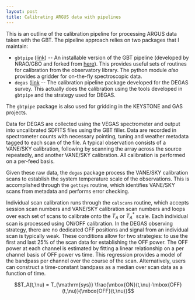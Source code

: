 ```yaml
---
layout: post
title: Calibrating ARGUS data with pipelines
---
```


This is an outline of the calibration pipeline for processing ARGUS data taken with the GBT. The pipeline approach relies on two packages that I maintain:

   * `gbtpipe` ([link](https://github.com/low-sky/gbtpipe/tree/master/gbtpipe)) -- An installable version of the GBT pipeline (developed by NRAO/GBO and forked from [here](https://github.com/nrao/gbt-pipeline)). This provides useful sets of routines for calibration from the observatory library. The python module _also_ provides a gridder for on-the-fly spectroscopic data.
   * `degas` ([link](https://github.com/low-sky/degas/) -- The calibration pipeline package developed for the DEGAS survey. This actually does the calibration using the tools developed in `gbtpipe` and the strategy used for DEGAS.

The `gbtpipe` package is also used for gridding in the KEYSTONE and GAS projects. 

Data for DEGAS are collected using the VEGAS spectrometer and output into uncalibrated SDFITS files using the GBT filler.  Data are recorded in spectrometer counts with necessary pointing, tuning and weather metadata tagged to each scan of the file.  A typical observation consists of a VANE/SKY calibration, following by scanning the array across the source repeatedly, and another VANE/SKY calibration.  All calibration is performed on a per-feed basis.

Given these raw data, the `degas` package process the VANE/SKY calibration scans to establish the system temperature scale of the observations.  This is accomplished through the `gettsys` routine, which identifies VANE/SKY scans from metadata and performs error checking. 

Individual scan calibration runs through the `calscans` routine, which accepts session scan numbers and VANE/SKY calibration scan numbers and loops over each set of scans to calibrate onto the $T_A$ or $T_A^*$ scale. Each individual scan is processed using ON/OFF calibration.  In the DEGAS observing strategy, there are no dedicated OFF positions and signal from an individual scan is typically weak. These conditions allow for two strategies: to use the first and last 25% of the scan data for establishing the OFF power.  The OFF power at each channel is estimated by fitting a linear relationship on a per channel basis of OFF power vs time.  This regression provides a model of the bandpass per channel over the course of the scan. Alternatively, users can construct a time-constant bandpass as a median over scan data as a function of time.

$$T_A(t,\nu) = T_{\mathrm{sys}} \frac{\mbox{ON}(t,\nu)-\mbox{OFF}(t,\nu)}{\mbox{OFF}(t,\nu)}$$


